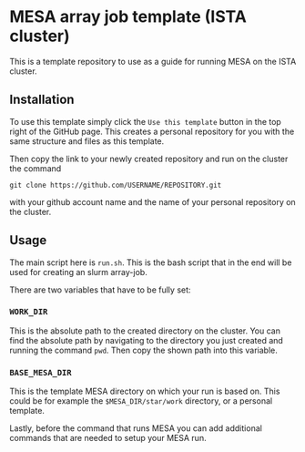 # MESA array job template (ISTA cluster)

This is a template repository to use as a guide for running MESA on the ISTA cluster.

## Installation

To use this template simply click the `Use this template` button in the top right of the GitHub page. This creates a personal repository for you with the same structure and files as this template.

Then copy the link to your newly created repository and run on the cluster the command

```{shell}
git clone https://github.com/USERNAME/REPOSITORY.git
```

with your github account name and the name of your personal repository on the cluster.

## Usage

The main script here is `run.sh`. This is the bash script that in the end will be used for creating an slurm array-job.

There are two variables that have to be fully set:

### `WORK_DIR`

This is the absolute path to the created directory on the cluster. You can find the absolute path by navigating to the directory you just created and running the command `pwd`. Then copy the shown path into this variable.

### `BASE_MESA_DIR`

This is the template MESA directory on which your run is based on. This could be for example the `$MESA_DIR/star/work` directory, or a personal template.

Lastly, before the command that runs MESA you can add additional commands that are needed to setup your MESA run.